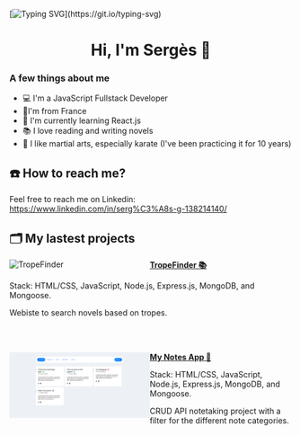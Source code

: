 [![Typing SVG](https://readme-typing-svg.herokuapp.com/?lines=Welcome+to+Sergès's+Profile!)](https://git.io/typing-svg)

<h1 align="center">
Hi, I'm Sergès 👋
</h1>

### A few things about me

- 💻 I'm a JavaScript Fullstack Developer
- 📍I'm from France
- 🌱 I'm currently learning React.js 
- 📚 I love reading and writing novels
- 🥋 I like martial arts, especially karate (I've been practicing it for 10 years)

## ☎️ How to reach me?

Feel free to reach me on Linkedin: https://www.linkedin.com/in/serg%C3%A8s-g-138214140/

## 🗂️ My lastest projects

<p align="left">
<a href="https://github.com/sergesgoma/tropefinder" title="TropeFinder 📚"><img src="https://www.zupimages.net/up/22/22/sp0x.png" alt="TropeFinder" width="250px" align="left" /></a>
<a href="https://github.com/sergesgoma/tropefinder" title="TropeFinder 📚"><strong>TropeFinder 📚</strong></a>
<br/> 

Stack: HTML/CSS, JavaScript, Node.js, Express.js, MongoDB, and Mongoose.

 Webiste to search novels based on tropes.
</p> <br/> <br/>

<p align="left">
<a href="https://github.com/sergesgoma/my-notes-app" title="My Notes App 📝"><img src="https://github.com/sergesgoma/my-notes-app/raw/main/rendu/notes-app-index.png" alt="My Notes App 📝" width="250px" align="left" /></a>
<a href="https://github.com/sergesgoma/my-notes-app" title="My Notes App 📝"><strong>My Notes App 📝</strong></a>
<br/> 

Stack: HTML/CSS, JavaScript, Node.js, Express.js, MongoDB, and Mongoose.

CRUD API notetaking project with a filter for the different note categories.
</p> <br/> <br/>

